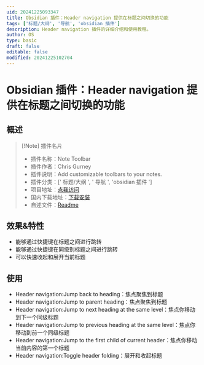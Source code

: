 ```yaml
---
uid: 20241225093347
title: Obsidian 插件：Header navigation 提供在标题之间切换的功能
tags: ['标题/大纲', '导航', 'obsidian 插件']
description: Header navigation 插件的详细介绍和使用教程。
author: OS
type: basic
draft: false
editable: false
modified: 20241225102704
---
```


# Obsidian 插件：Header navigation 提供在标题之间切换的功能

## 概述

> [!Note] 插件名片
> - 插件名称：Note Toolbar
> - 插件作者：Chris Gurney
> - 插件说明：Add customizable toolbars to your notes.
> - 插件分类：[' 标题/大纲 ', ' 导航 ', 'obsidian 插件 ']
> - 项目地址：[点我访问](https://github.com/talwrii/obsidian-header-navigation)
> - 国内下载地址：[下载安装](https://pkmer.cn/products/plugin/pluginMarket/?header-navigation)
> - 自述文件：[Readme](https://github.com/talwrii/obsidian-header-navigation/blob/master/README.md)

## 效果&特性

- 能够通过快捷键在标题之间进行跳转
- 能够通过快捷键在同级别标题之间进行跳转
- 可以快速收起和展开当前标题

## 使用

- Header navigation:Jump back to heading：焦点聚焦到标题
- Header navigation:Jump to parent heading：焦点聚焦到标题
- Header navigation:Jump to next heading at the same level：焦点你移动到下一个同级标题
- Header navigation:Jump to previous heading at the same level：焦点你移动到前一个同级标题
- Header navigation:Jump to the first child of current header：焦点你移动当前内容的第一个标题
- Header navigation:Toggle header folding：展开和收起标题